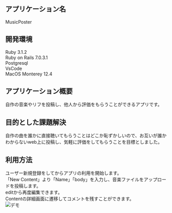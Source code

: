 ## アプリケーション名  
MusicPoster  

## 開発環境  
Ruby 3.1.2  
Ruby on Rails 7.0.3.1  
Postgresql  
VsCode  
MacOS Monterey 12.4

## アプリケーション概要  
自作の音楽やリフを投稿し、他人から評価をもらうことができるアプリです。

## 目的とした課題解決　　
自作の曲を誰かに直接聴いてもらうことはどこか恥ずかしいので、お互いが誰かわからないweb上に投稿し、気軽に評価をしてもらうことを目標としました。

## 利用方法　　
ユーザー新規登録をしてからアプリの利用を開始します。  
「New Content」より「Name」「body」を入力し、音楽ファイルをアップロードを投稿します。  
editから再度編集できます。  
Contentの詳細画面に遷移してコメントを残すことができます。  
![デモ](https://user-images.githubusercontent.com/107804020/185935121-3830577f-79c3-47e1-ac60-609ab05afaf3.gif)
